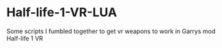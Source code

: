 # Half-life-1-VR-LUA
Some scripts I fumbled together to get vr weapons to work in Garrys mod Half-life 1 VR
